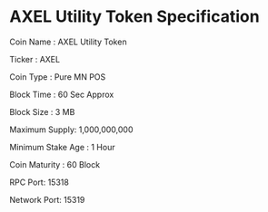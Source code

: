 # AXEL Utility Token Specification

Coin Name : AXEL Utility Token

Ticker : AXEL

Coin Type : Pure MN POS

Block Time : 60 Sec Approx

Block Size : 3 MB

Maximum Supply: 1,000,000,000

Minimum Stake Age : 1 Hour

Coin Maturity : 60 Block

RPC Port: 15318

Network Port: 15319
